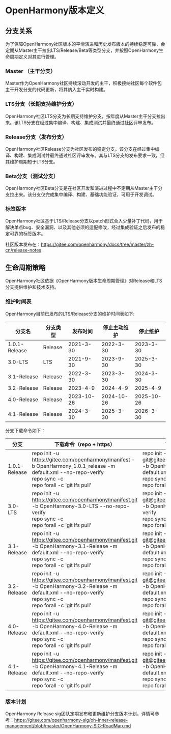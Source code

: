 # OpenHarmony版本定义

## 分支关系

为了保障OpenHarmony社区版本的平滑演进和历史发布版本的持续稳定可靠，会定期从Master主干拉出LTS/Release/Beta等类型分支，并按照OpenHarmony生命周期定义对其进行管理。


### Master （主干分支）

Master作为OpenHarmony社区持续滚动开发的主干，积极接纳社区每个软件包主干开发分支的代码更新，将其纳入主干实时构建。

###  LTS分支（长期支持维护分支）

OpenHarmony社区LTS分支为长期支持维护分支，按年度从Master主干分支拉出来。该LTS分支在经过集中编译、构建、集成测试并最终通过社区评审发布。

### Release分支（发布分支）

OpenHarmony社区Release分支为社区发布的稳定分支。该分支在经过集中编译、构建、集成测试并最终通过社区评审发布。其与LTS分支的发布要求一致，但其维护周期短于LTS分支。

### Beta分支（测试分支）

OpenHarmony社区Beta分支是在社区开发和演进过程中不定期从Master主干分支拉出来。该分支仅完成集中编译、构建、基础功能验证，可用于开发调试。

### 标签版本

OpenHarmony社区基于LTS/Release分支以patch形式合入少量补丁代码，用于解决单点bug、安全漏洞、以及其他必须的适配修改，经过集成验证之后发布的稳定可靠的标签版本。

社区版本发布在：https://gitee.com/openharmony/docs/tree/master/zh-cn/release-notes

## 生命周期策略

OpenHarmony社区依据《OpenHarmony版本生命周期管理》对Release和LTS分支提供维护和技术支持。

### 维护时间表

OpenHarmony目前已发布的LTS/Release分支的维护时间表如下:

| 分支名        | 分支类型 | 发布时间  | 停止主动维护 | 停止维护  |
| ------------- | -------- | --------- | ------------ | --------- |
| 1.0.1-Release | Release  | 2021-3-30 | 2022-3-30    | 2023-3-30 |
| 3.0-LTS       | LTS      | 2021-9-30 | 2023-9-30    | 2025-3-30 |
| 3.1-Release   | Release  | 2022-3-30 | 2023-3-30    | 2024-3-30 |
| 3.2-Release   | Release  | 2023-4-9 | 2024-4-9    | 2025-4-9 |
| 4.0-Release   | Release  | 2023-10-26 | 2024-10-26    | 2025-10-26 |
| 4.1-Release   | Release  | 2024-3-30 | 2025-3-30    | 2026-3-30 |

分支下载命令如下：

| 分支          | 下载命令（repo + https）                                     | 下载命令（repo + ssh)                                        |
| ------------- | ------------------------------------------------------------ | ------------------------------------------------------------ |
| 1.0.1-Release | repo init -u https://gitee.com/openharmony/manifest -b OpenHarmony_1.0.1_release -m default.xml --no-repo-verify<br/>repo sync -c<br/>repo forall -c 'git lfs pull' | repo init -u git@gitee.com:openharmony/manifest.git -b OpenHarmony-3.1-Release -m default.xml --no-repo-verify<br/>repo sync -c<br/>repo forall -c 'git lfs pull' |
| 3.0-LTS       | repo init -u https://gitee.com/openharmony/manifest.git -b OpenHarmony-3.0-LTS --no-repo-verify<br/>repo sync -c<br/>repo forall -c 'git lfs pull' | repo init -u git@gitee.com:openharmony/manifest.git -b OpenHarmony-3.0-LTS --no-repo-verify<br/>repo sync -c<br/>repo forall -c 'git lfs pull' |
| 3.1-Release   | repo init -u https://gitee.com/openharmony/manifest.git -b OpenHarmony-3.1-Release -m default.xml --no-repo-verify<br/>repo sync -c<br/>repo forall -c 'git lfs pull' | repo init -u git@gitee.com:openharmony/manifest.git -b OpenHarmony-3.1-Release -m default.xml --no-repo-verify<br/>repo sync -c<br/>repo forall -c 'git lfs pull' |
| 3.2-Release   | repo init -u https://gitee.com/openharmony/manifest.git -b OpenHarmony-3.2-Release -m default.xml --no-repo-verify<br/>repo sync -c<br/>repo forall -c 'git lfs pull' | repo init -u git@gitee.com:openharmony/manifest.git -b OpenHarmony-3.2-Release -m default.xml --no-repo-verify<br/>repo sync -c<br/>repo forall -c 'git lfs pull' |
| 4.0-Release   | repo init -u https://gitee.com/openharmony/manifest.git -b OpenHarmony-4.0-Release -m default.xml --no-repo-verify<br/>repo sync -c<br/>repo forall -c 'git lfs pull' | repo init -u git@gitee.com:openharmony/manifest.git -b OpenHarmony-4.0-Release -m default.xml --no-repo-verify<br/>repo sync -c<br/>repo forall -c 'git lfs pull' |
| 4.1-Release   | repo init -u https://gitee.com/openharmony/manifest.git -b OpenHarmony-4.1-Release -m default.xml --no-repo-verify<br/>repo sync -c<br/>repo forall -c 'git lfs pull' | repo init -u git@gitee.com:openharmony/manifest.git -b OpenHarmony-4.1-Release -m default.xml --no-repo-verify<br/>repo sync -c<br/>repo forall -c 'git lfs pull' |



### 版本计划

OpenHarmony Release sig团队定期发布和更新维护分支版本计划，详情可参考：https://gitee.com/openharmony-sig/oh-inner-release-management/blob/master/OpenHarmony-SIG-RoadMap.md







